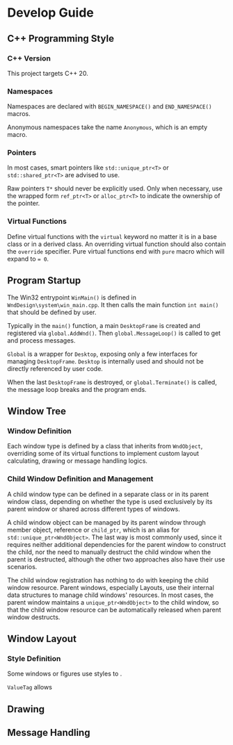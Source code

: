 # Develop Guide

## C++ Programming Style

### C++ Version

This project targets C++ 20.

### Namespaces

Namespaces are declared with `BEGIN_NAMESPACE()` and `END_NAMESPACE()` macros.

Anonymous namespaces take the name `Anonymous`, which is an empty macro.

### Pointers

In most cases, smart pointers like `std::unique_ptr<T>` or `std::shared_ptr<T>` are advised to use.

Raw pointers `T*` should never be explicitly used. Only when necessary, use the wrapped form `ref_ptr<T>` or `alloc_ptr<T>` to indicate the ownership of the pointer.

### Virtual Functions

Define virtual functions with the `virtual` keyword no matter it is in a base class or in a derived class. An overriding virtual function should also contain the `override` specifier. Pure virtual functions end with `pure` macro which will expand to `= 0`.

## Program Startup

The Win32 entrypoint `WinMain()` is defined in `WndDesign\system\win_main.cpp`. It then calls the main function `int main()` that should be defined by user.

Typically in the `main()` function, a main `DesktopFrame` is created and registered via `global.AddWnd()`. Then `global.MessageLoop()` is called to get and process messages.

`Global` is a wrapper for `Desktop`, exposing only a few interfaces for managing `DesktopFrame`. `Desktop` is internally used and should not be directly referenced by user code.

When the last `DesktopFrame` is destroyed, or `global.Terminate()` is called, the message loop breaks and the program ends.

## Window Tree

### Window Definition

Each window type is defined by a class that inherits from `WndObject`, overriding some of its virtual functions to implement custom layout calculating, drawing or message handling logics.

### Child Window Definition and Management

A child window type can be defined in a separate class or in its parent window class, depending on whether the type is used exclusively by its parent window or shared across different types of windows.

A child window object can be managed by its parent window through member object, reference or `child_ptr`, which is an alias for `std::unique_ptr<WndObject>`. The last way is most commonly used, since it requires neither additional dependencies for the parent window to construct the child, nor the need to manually destruct the child window when the parent is destructed, although the other two approaches also have their use scenarios.

The child window registration has nothing to do with keeping the child window resource. Parent windows, especially Layouts, use their internal data structures to manage child windows' resources. In most cases, the parent window maintains a `unique_ptr<WndObject>` to the child window, so that the child window resource can be automatically released when parent window destructs.

## Window Layout

### Style Definition

Some windows or figures use styles to .

`ValueTag` allows

## Drawing

## Message Handling
